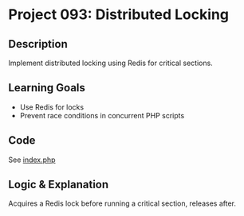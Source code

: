 # Project 093: Distributed Locking

## Description
Implement distributed locking using Redis for critical sections.

## Learning Goals
- Use Redis for locks
- Prevent race conditions in concurrent PHP scripts

## Code
See [index.php](index.php)

## Logic & Explanation
Acquires a Redis lock before running a critical section, releases after.
